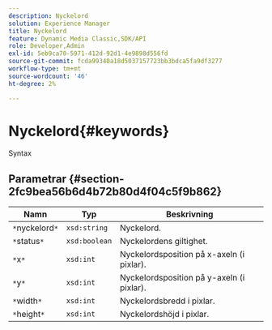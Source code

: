 ```yaml
---
description: Nyckelord
solution: Experience Manager
title: Nyckelord
feature: Dynamic Media Classic,SDK/API
role: Developer,Admin
exl-id: 5eb9ca70-5971-412d-92d1-4e9898d556fd
source-git-commit: fcda99340a18d5037157723bb3bdca5fa9df3277
workflow-type: tm+mt
source-wordcount: '46'
ht-degree: 2%

---
```


# Nyckelord{#keywords}

Syntax

## Parametrar {#section-2fc9bea56b6d4b72b80d4f04c5f9b862}

| Namn | Typ | Beskrivning |
|---|---|---|
| `*`nyckelord`*` | `xsd:string` | Nyckelord. |
| `*`status`*` | `xsd:boolean` | Nyckelordens giltighet. |
| `*`x`*` | `xsd:int` | Nyckelordsposition på x-axeln (i pixlar). |
| `*`y`*` | `xsd:int` | Nyckelordsposition på y-axeln (i pixlar). |
| `*`width`*` | `xsd:int` | Nyckelordsbredd i pixlar. |
| `*`height`*` | `xsd:int` | Nyckelordshöjd i pixlar. |
